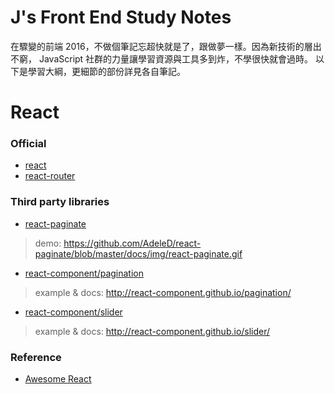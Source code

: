 # J's Front End Study Notes
在驟變的前端 2016，不做個筆記忘超快就是了，跟做夢一樣。因為新技術的層出不窮， JavaScript 社群的力量讓學習資源與工具多到炸，不學很快就會過時。
以下是學習大綱，更細節的部份詳見各自筆記。

# React
### Official
* [react](https://github.com/facebook/react)
* [react-router](https://github.com/ReactTraining/react-router)

### Third party libraries
* [react-paginate](https://github.com/AdeleD/react-paginate)
> demo: https://github.com/AdeleD/react-paginate/blob/master/docs/img/react-paginate.gif
* [react-component/pagination](https://github.com/react-component/pagination)
> example & docs: http://react-component.github.io/pagination/
* [react-component/slider](https://github.com/react-component/slider)
> example & docs: http://react-component.github.io/slider/

### Reference
* [Awesome React](https://github.com/enaqx/awesome-react)
